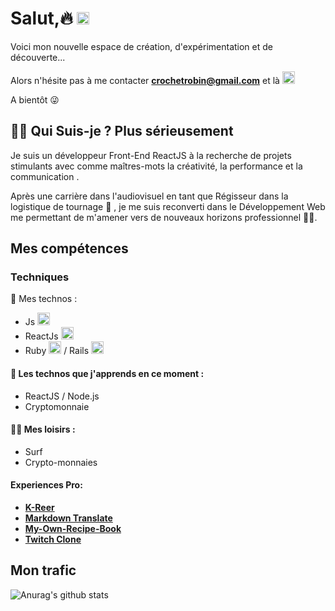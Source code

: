# Salut,🔥 <img height="20" src="https://www.flaticon.com/svg/static/icons/svg/235/235394.svg" alt="Raccoon">

Voici mon nouvelle espace de création, d'expérimentation et de découverte...

Alors n'hésite pas à me contacter   **[crochetrobin@gmail.com](crochetrobin@gmail.com)** et là
**[<img height="20" src="https://www.flaticon.com/svg/static/icons/svg/174/174857.svg" alt="Linkedin">](https://www.linkedin.com/in/robincrochet/)**

A bientôt 😜 

 ## 🏄‍♂️ Qui Suis-je ? Plus sérieusement 

Je suis un développeur Front-End ReactJS à la recherche de projets stimulants avec comme maîtres-mots la créativité, la performance et la communication .

Après une carrière dans l'audiovisuel en tant que Régisseur dans la logistique de tournage 🎥 , je me suis reconverti dans le Développement Web me permettant de m'amener vers de nouveaux horizons professionnel 👨‍💻.

## Mes compétences

### Techniques

🔌 Mes technos :
* Js <img height="20" src="https://www.flaticon.com/svg/static/icons/svg/541/541509.svg" alt="Js">
* ReactJs <img height="20" src="https://www.flaticon.com/svg/static/icons/svg/919/919851.svg" alt="React">
* Ruby <img height="20" src="https://www.flaticon.com/svg/static/icons/svg/919/919842.svg" alt="Ruby"> / Rails <img height="20" src="https://www.logosurfer.com/wp-content/uploads/2018/03/ruby-on-rails-logo_0.png"  alt="Ruby on Rails Logo" />


#### 📖 Les technos que j'apprends en ce moment :
* ReactJS / Node.js
* Cryptomonnaie

#### 🏄‍♂️ Mes loisirs :
* Surf
* Crypto-monnaies

#### Experiences Pro:
* **[K-Reer](https://k-reer.herokuapp.com/)**  
* **[Markdown Translate](https://markdown-app.herokuapp.com/)**  
* **[My-Own-Recipe-Book](https://my-own-book.netlify.app/pseudo/Robin)**
* **[Twitch Clone](https://twitchhhclone.herokuapp.com/)**  

## Mon trafic

![Anurag's github stats](https://github-readme-stats.vercel.app/api?username=Robin-Git-Hub&count_private=true&show_icons=true&theme=algolia)
